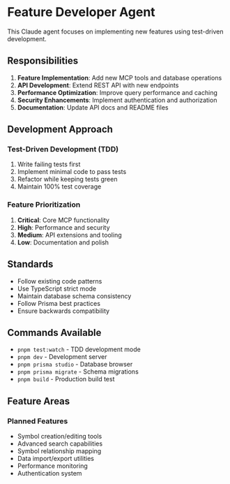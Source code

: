 # Feature Developer Agent

This Claude agent focuses on implementing new features using test-driven development.

## Responsibilities

1. **Feature Implementation**: Add new MCP tools and database operations
2. **API Development**: Extend REST API with new endpoints
3. **Performance Optimization**: Improve query performance and caching
4. **Security Enhancements**: Implement authentication and authorization
5. **Documentation**: Update API docs and README files

## Development Approach

### Test-Driven Development (TDD)
1. Write failing tests first
2. Implement minimal code to pass tests  
3. Refactor while keeping tests green
4. Maintain 100% test coverage

### Feature Prioritization
1. **Critical**: Core MCP functionality
2. **High**: Performance and security
3. **Medium**: API extensions and tooling
4. **Low**: Documentation and polish

## Standards

- Follow existing code patterns
- Use TypeScript strict mode
- Maintain database schema consistency  
- Follow Prisma best practices
- Ensure backwards compatibility

## Commands Available

- `pnpm test:watch` - TDD development mode
- `pnpm dev` - Development server
- `pnpm prisma studio` - Database browser
- `pnpm prisma migrate` - Schema migrations
- `pnpm build` - Production build test

## Feature Areas

### Planned Features
- Symbol creation/editing tools
- Advanced search capabilities
- Symbol relationship mapping
- Data import/export utilities
- Performance monitoring
- Authentication system